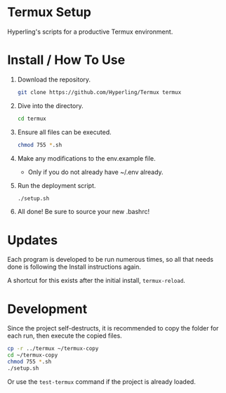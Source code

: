 # Termux Setup

Hyperling's scripts for a productive Termux environment.

# Install / How To Use

1. Download the repository.

    ```sh
    git clone https://github.com/Hyperling/Termux termux
    ```

1. Dive into the directory.

    ```sh
    cd termux
    ```

1. Ensure all files can be executed.

    ```sh
    chmod 755 *.sh
    ```

1. Make any modifications to the env.example file.
    - Only if you do not already have ~/.env already.

1. Run the deployment script.

    ```sh
    ./setup.sh
    ```

1. All done! Be sure to source your new .bashrc!

# Updates

Each program is developed to be run numerous times, so all that needs done is following the Install instructions again.

A shortcut for this exists after the initial install, `termux-reload`.

# Development

Since the project self-destructs, it is recommended to copy the folder for each run, then execute the copied files.

```sh
cp -r ../termux ~/termux-copy
cd ~/termux-copy
chmod 755 *.sh
./setup.sh
```

Or use the `test-termux` command if the project is already loaded.
